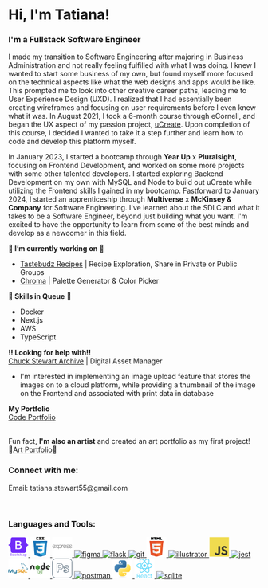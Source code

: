 <h1>Hi, I'm Tatiana!</h1>
<h3>I'm a Fullstack Software Engineer</h3>

I made my transition to Software Engineering after majoring in Business Administration and not really feeling fulfilled with what I was doing. I knew I wanted to start some business of my own, 
but found myself more focused on the technical aspects like what the web designs and apps would be like. This prompted me to look into other creative career paths, leading me to User Experience Design (UXD). I realized that I had essentially been creating wireframes and focusing on user requirements before I even knew what it was. In August 2021, I took a 6-month 
course through eCornell, and began the UX aspect of my passion project, [uCreate](https://github.com/TatianaS7/uCreate). Upon completion of this course, I decided I wanted to take it a step further and learn how to code and develop 
this platform myself. 

In January 2023, I started a bootcamp through **Year Up** x **Pluralsight**, focusing on Frontend Development, and worked on some more projects with some other talented developers. I started exploring
Backend Development on my own with MySQL and Node to build out uCreate while utilizing the Frontend skills I gained in my bootcamp. Fastforward to January 2024, I started an apprenticeship through **Multiverse** x 
**McKinsey & Company** for Software Engineering. I've learned about the SDLC and what it takes to be a Software Engineer, beyond just building what you want. I'm excited to have the opportunity to learn from some of the best
minds and develop as a newcomer in this field. 

**🔭 I’m currently working on** 🔭<br/>
  - [Tastebudz Recipes](https://github.com/TatianaS7/tastebudz-recipes) | Recipe Exploration, Share in Private or Public Groups
  - [Chroma](https://github.com/natali-a-lvarez/Chroma) | Palette Generator & Color Picker<br/>

**🌱 Skills in Queue** 🌱
  - Docker
  - Next.js
  - AWS
  - TypeScript<br/>

**‼️ Looking for help with‼️**<br/>
[Chuck Stewart Archive](https://github.com/TatianaS7/chuck-stewart-archive) | Digital Asset Manager 
  - I'm interested in implementing an image upload feature that stores the images on to a cloud platform, while providing a thumbnail of the image on the Frontend and associated with print data in database

**My Portfolio** <br/>
[Code Portfolio](https://mv-open-swe-9.github.io/html-project-TatianaS7/)<br/>

<br/>Fun fact, **I'm also an artist** and created an art portfolio as my first project! <br/>
🎨[Art Portfolio](https://tanxtdr.com)🎨

<h3 align="left">Connect with me:</h3>
<p>Email: tatiana.stewart55@gmail.com </p>
<p align="left">
</p><br/>

<h3 align="left">Languages and Tools:</h3>
<p align="left"> <a href="https://getbootstrap.com" target="_blank" rel="noreferrer"> <img src="https://raw.githubusercontent.com/devicons/devicon/master/icons/bootstrap/bootstrap-plain-wordmark.svg" alt="bootstrap" width="40" height="40"/> </a> <a href="https://www.w3schools.com/css/" target="_blank" rel="noreferrer"> <img src="https://raw.githubusercontent.com/devicons/devicon/master/icons/css3/css3-original-wordmark.svg" alt="css3" width="40" height="40"/> </a> <a href="https://expressjs.com" target="_blank" rel="noreferrer"> <img src="https://raw.githubusercontent.com/devicons/devicon/master/icons/express/express-original-wordmark.svg" alt="express" width="40" height="40"/> </a> <a href="https://www.figma.com/" target="_blank" rel="noreferrer"> <img src="https://www.vectorlogo.zone/logos/figma/figma-icon.svg" alt="figma" width="40" height="40"/> </a> <a href="https://flask.palletsprojects.com/" target="_blank" rel="noreferrer"> <img src="https://www.vectorlogo.zone/logos/pocoo_flask/pocoo_flask-icon.svg" alt="flask" width="40" height="40"/> </a> <a href="https://git-scm.com/" target="_blank" rel="noreferrer"> <img src="https://www.vectorlogo.zone/logos/git-scm/git-scm-icon.svg" alt="git" width="40" height="40"/> </a> <a href="https://www.w3.org/html/" target="_blank" rel="noreferrer"> <img src="https://raw.githubusercontent.com/devicons/devicon/master/icons/html5/html5-original-wordmark.svg" alt="html5" width="40" height="40"/> </a> <a href="https://www.adobe.com/in/products/illustrator.html" target="_blank" rel="noreferrer"> <img src="https://www.vectorlogo.zone/logos/adobe_illustrator/adobe_illustrator-icon.svg" alt="illustrator" width="40" height="40"/> </a> <a href="https://developer.mozilla.org/en-US/docs/Web/JavaScript" target="_blank" rel="noreferrer"> <img src="https://raw.githubusercontent.com/devicons/devicon/master/icons/javascript/javascript-original.svg" alt="javascript" width="40" height="40"/> </a> <a href="https://jestjs.io" target="_blank" rel="noreferrer"> <img src="https://www.vectorlogo.zone/logos/jestjsio/jestjsio-icon.svg" alt="jest" width="40" height="40"/> </a> <a href="https://www.mysql.com/" target="_blank" rel="noreferrer"> <img src="https://raw.githubusercontent.com/devicons/devicon/master/icons/mysql/mysql-original-wordmark.svg" alt="mysql" width="40" height="40"/> </a> <a href="https://nodejs.org" target="_blank" rel="noreferrer"> <img src="https://raw.githubusercontent.com/devicons/devicon/master/icons/nodejs/nodejs-original-wordmark.svg" alt="nodejs" width="40" height="40"/> </a> <a href="https://www.photoshop.com/en" target="_blank" rel="noreferrer"> <img src="https://raw.githubusercontent.com/devicons/devicon/master/icons/photoshop/photoshop-line.svg" alt="photoshop" width="40" height="40"/> </a> <a href="https://postman.com" target="_blank" rel="noreferrer"> <img src="https://www.vectorlogo.zone/logos/getpostman/getpostman-icon.svg" alt="postman" width="40" height="40"/> </a> <a href="https://www.python.org" target="_blank" rel="noreferrer"> <img src="https://raw.githubusercontent.com/devicons/devicon/master/icons/python/python-original.svg" alt="python" width="40" height="40"/> </a> <a href="https://reactjs.org/" target="_blank" rel="noreferrer"> <img src="https://raw.githubusercontent.com/devicons/devicon/master/icons/react/react-original-wordmark.svg" alt="react" width="40" height="40"/> </a> <a href="https://www.sqlite.org/" target="_blank" rel="noreferrer"> <img src="https://www.vectorlogo.zone/logos/sqlite/sqlite-icon.svg" alt="sqlite" width="40" height="40"/> </a> </p>
